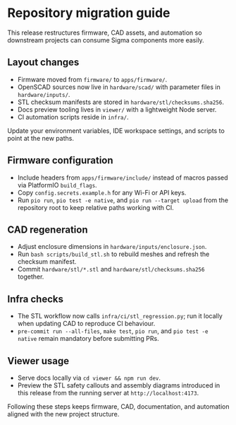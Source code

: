 # Repository migration guide

This release restructures firmware, CAD assets, and automation so downstream
projects can consume Sigma components more easily.

## Layout changes

- Firmware moved from `firmware/` to `apps/firmware/`.
- OpenSCAD sources now live in `hardware/scad/` with parameter files in
  `hardware/inputs/`.
- STL checksum manifests are stored in `hardware/stl/checksums.sha256`.
- Docs preview tooling lives in `viewer/` with a lightweight Node server.
- CI automation scripts reside in `infra/`.

Update your environment variables, IDE workspace settings, and scripts to point
at the new paths.

## Firmware configuration

- Include headers from `apps/firmware/include/` instead of macros passed via
  PlatformIO `build_flags`.
- Copy `config.secrets.example.h` for any Wi-Fi or API keys.
- Run `pio run`, `pio test -e native`, and `pio run --target upload` from the
  repository root to keep relative paths working with CI.

## CAD regeneration

- Adjust enclosure dimensions in `hardware/inputs/enclosure.json`.
- Run `bash scripts/build_stl.sh` to rebuild meshes and refresh the checksum
  manifest.
- Commit `hardware/stl/*.stl` and `hardware/stl/checksums.sha256` together.

## Infra checks

- The STL workflow now calls `infra/ci/stl_regression.py`; run it locally when
  updating CAD to reproduce CI behaviour.
- `pre-commit run --all-files`, `make test`, `pio run`, and
  `pio test -e native` remain mandatory before submitting PRs.

## Viewer usage

- Serve docs locally via `cd viewer && npm run dev`.
- Preview the STL safety callouts and assembly diagrams introduced in this
  release from the running server at `http://localhost:4173`.

Following these steps keeps firmware, CAD, documentation, and automation aligned
with the new project structure.
